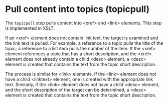 # Pull content into topics \(topicpull\)

The `topicpull` step pulls content into <xref\> and <link\> elements. This step is implemented in XSLT.

If an <xref\> element does not contain link text, the target is examined and the link text is pulled. For example, a reference to a topic pulls the title of the topic; a reference to a list item pulls the number of the item. If the <xref\> element references a topic that has a short description, and the <xref\> element does not already contain a child <desc\> element, a <desc\> element is created that contains the text from the topic short description.

The process is similar for <link\> elements. If the <link\> element does not have a child <linktext\> element, one is created with the appropriate link text. Similarly, if the <link\> element does not have a child <desc\> element, and the short description of the target can be determined, a <desc\> element is created that contains the text from the topic short description.


